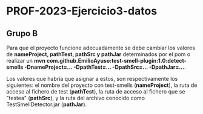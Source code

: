 # PROF-2023-Ejercicio3-datos
## Grupo B
Para que el proyecto funcione adecuadamente se debe cambiar los valores de **nameProject, pathTest, pathSrc y pathJar** determinados por el pom o realizar un **mvn com.github.EmilioAyuso:test-smell-plugin:1.0:detect-smells -DnameProject=... -DpathTest=... -DpathSrc=... -DpathJar=...**.

Los valores que habría que asignar a estos, son respectivamente los siguientes: el nombre del proyecto con test-smells (**nameProject**), la ruta de acceso al fichero de test (**pathTest**), la ruta de acceso al fichero que se "testea" (**pathSrc**), y la ruta del archivo conocido como TestSmellDetector.jar (**pathJar**).
